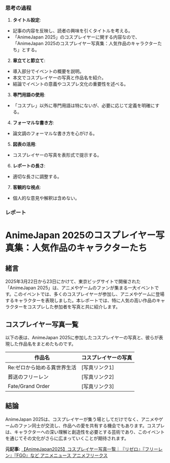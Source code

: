 ### 思考の過程

1. **タイトル設定**:
 - 記事の内容を反映し、読者の興味を引くタイトルを考える。
 - 「AnimeJapan 2025」のコスプレイヤーに関する内容なので、「AnimeJapan 2025のコスプレイヤー写真集：人気作品のキャラクターたち」とする。

2. **章立てと節立て**:
 - 導入部分でイベントの概要を説明。
 - 本文でコスプレイヤーの写真と作品名を紹介。
 - 結論でイベントの意義やコスプレ文化の重要性を述べる。

3. **専門用語の使用**:
 - 「コスプレ」以外に専門用語は特にないが、必要に応じて定義を明確にする。

4. **フォーマルな書き方**:
 - 論文調のフォーマルな書き方を心がける。

5. **図表の活用**:
 - コスプレイヤーの写真を表形式で提示する。

6. **レポートの長さ**:
 - 適切な長さに調整する。

7. **客観的な視点**:
 - 個人的な意見や解釈は含めない。

### レポート

# AnimeJapan 2025のコスプレイヤー写真集：人気作品のキャラクターたち

## 緒言

2025年3月22日から23日にかけて、東京ビッグサイトで開催された「AnimeJapan 2025」は、アニメやゲームのファンが集まる一大イベントです。このイベントでは、多くのコスプレイヤーが参加し、アニメやゲームに登場するキャラクターを表現しました。本レポートでは、特に人気の高い作品のキャラクターをコスプレした参加者を写真と共に紹介します。

## コスプレイヤー写真一覧

以下の表は、AnimeJapan 2025に参加したコスプレイヤーの写真と、彼らが表現した作品名をまとめたものです。

| 作品名 | コスプレイヤーの写真 |
|----------------------------|----------------------|
| Re:ゼロから始める異世界生活 | [写真リンク1] |
| 葬送のフリーレン | [写真リンク2] |
| Fate/Grand Order | [写真リンク3] |

## 結論

AnimeJapan 2025は、コスプレイヤーが集う場としてだけでなく、アニメやゲームのファン同士が交流し、作品への愛を共有する機会でもあります。コスプレは、キャラクターへの深い理解と創造性を必要とする芸術であり、このイベントを通じてその文化がさらに広まっていくことが期待されます。

**元記事:** [【AnimeJapan2025】コスプレイヤー写真一覧｜『リゼロ』『フリーレン』『FGO』など アニメニュース アニメフリークス](https://times.abema.tv/articles/-/10171056)